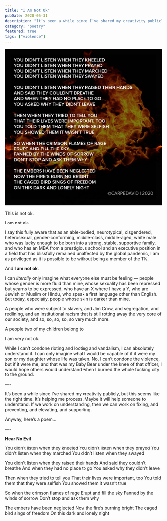 ```yaml
---
title: "I Am Not Ok"
pubDate: 2020-05-31
description: "It’s been a while since I’ve shared my creativity publicly, but this seems like the right time. It’s helping me process. Maybe it will help someone to understand. "
category: "poetry"
featured: true
tags: ["violence"]
---
```


![hear_no_evil.png](hear_no_evil.png)

This is not ok.

I am not ok.

I say this fully aware that as an able-bodied, neurotypical, cisgendered, heterosexual, gender-conforming, middle-class, middle-aged, white male who was lucky enough to be born into a strong, stable, supportive family, and who has an MBA from a prestigious school and an executive position in a field that has blissfully remained unaffected by the global pandemic, I am as privileged as it is possible to be without being a member of the 1%.

And **I am not ok**.

I can _literally_ only imagine what everyone else must be feeling — people whose gender is more fluid than mine, whose sexuality has been repressed but yearns to be expressed, who have an X where I have a Y, who are Jewish or Muslim or Hindu, who speak a first language other than English. But today, especially, people whose skin is darker than mine.

A people who were subject to slavery, and Jim Crow, and segregation, and redlining, and an institutional racism that is still rotting away the very core of our society, and so, so, so, so, so very much more.

A people two of my children belong to.

I am very not ok.

While I can’t condone rioting and looting and vandalism, I can absolutely understand it. I can only imagine what I would be capable of if it were my son or my daughter whose life was taken. No, I can’t condone the violence, but if it were me, and that was my Baby Bear under the knee of that officer, I would hope others would understand when I burned the whole fucking city to the ground.

—-

It’s been a while since I’ve shared my creativity publicly, but this seems like the right time. It’s helping me process. Maybe it will help someone to understand. If we work on understanding, then we can work on fixing, and preventing, and elevating, and supporting.

Anyway, here’s a poem…

—-

**Hear No Evil**

You didn’t listen when they kneeled
You didn’t listen when they prayed
You didn’t listen when they marched
You didn’t listen when they swayed

You didn’t listen when they raised their hands
And said they couldn’t breathe
And when they had no place to go
You asked why they didn’t leave

Then when they tried to tell you
That their lives were important, too
You told them that they were selfish
You showed them it wasn’t true

So when the crimson flames of rage
Erupt and fill the sky
Fanned by the winds of sorrow
Don’t stop and ask them why

The embers have been neglected
Now the fire’s burning bright
The caged bird sings of freedom
On this dark and lonely night

